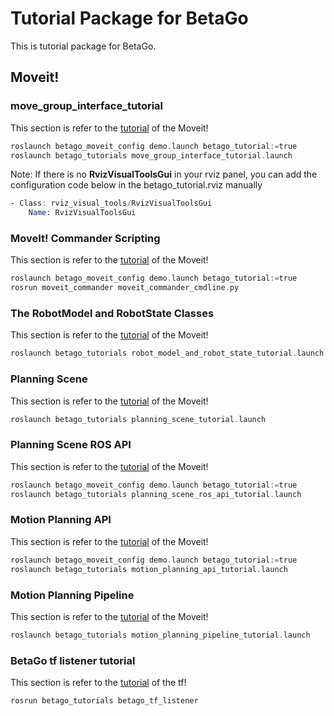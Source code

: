 # Tutorial Package for BetaGo 
This is tutorial package for BetaGo.
## Moveit!
### move_group_interface_tutorial
This section is refer to the  [tutorial](http://docs.ros.org/kinetic/api/moveit_tutorials/html/doc/move_group_interface/move_group_interface_tutorial.html) of the Moveit!
```asm
roslaunch betago_moveit_config demo.launch betago_tutorial:=true
roslaunch betago_tutorials move_group_interface_tutorial.launch
```
Note: If there is no **RvizVisualToolsGui** in your rviz panel, you can add the configuration code below in the betago_tutorial.rviz manually
```asm
- Class: rviz_visual_tools/RvizVisualToolsGui
    Name: RvizVisualToolsGui
```

### MoveIt! Commander Scripting
This section is refer to the  [tutorial](http://docs.ros.org/kinetic/api/moveit_tutorials/html/doc/moveit_commander_scripting/moveit_commander_scripting_tutorial.html) of the Moveit!
```asm
roslaunch betago_moveit_config demo.launch betago_tutorial:=true
rosrun moveit_commander moveit_commander_cmdline.py
```

### The RobotModel and RobotState Classes
This section is refer to the  [tutorial](http://docs.ros.org/kinetic/api/moveit_tutorials/html/doc/robot_model_and_robot_state/robot_model_and_robot_state_tutorial.html) of the Moveit!
```asm
roslaunch betago_tutorials robot_model_and_robot_state_tutorial.launch
```
### Planning Scene
This section is refer to the  [tutorial](http://docs.ros.org/kinetic/api/moveit_tutorials/html/doc/planning_scene/planning_scene_tutorial.html) of the Moveit!
```asm
roslaunch betago_tutorials planning_scene_tutorial.launch
```

### Planning Scene ROS API
This section is refer to the  [tutorial](http://docs.ros.org/kinetic/api/moveit_tutorials/html/doc/planning_scene_ros_api/planning_scene_ros_api_tutorial.html) of the Moveit!
```asm
roslaunch betago_moveit_config demo.launch betago_tutorial:=true
roslaunch betago_tutorials planning_scene_ros_api_tutorial.launch
```

### Motion Planning API
This section is refer to the  [tutorial](http://docs.ros.org/kinetic/api/moveit_tutorials/html/doc/motion_planning_api/motion_planning_api_tutorial.html) of the Moveit!
```asm
roslaunch betago_moveit_config demo.launch betago_tutorial:=true
roslaunch betago_tutorials motion_planning_api_tutorial.launch 
```

### Motion Planning Pipeline
This section is refer to the  [tutorial](http://docs.ros.org/kinetic/api/moveit_tutorials/html/doc/motion_planning_pipeline/motion_planning_pipeline_tutorial.html) of the Moveit!
```asm
roslaunch betago_tutorials motion_planning_pipeline_tutorial.launch

```

### BetaGo tf listener tutorial
This section is refer to the  [tutorial](http://wiki.ros.org/tf/Tutorials/Writing%20a%20tf%20listener%20%28C%2B%2B%29) of the tf!
```asm
rosrun betago_tutorials betago_tf_listener
```